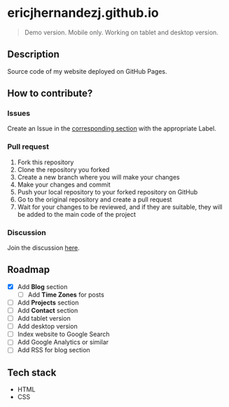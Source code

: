 # ericjhernandezj.github.io

> Demo version. Mobile only. Working on tablet and desktop version.

## Description

Source code of my website deployed on GitHub Pages.

## How to contribute?

### Issues

Create an Issue in the [corresponding section](https://github.com/ericjhernandezj/ericjhernandezj.github.io/issues) with the appropriate Label.

### Pull request

1. Fork this repository
2. Clone the repository you forked
3. Create a new branch where you will make your changes
4. Make your changes and commit
5. Push your local repository to your forked repository on GitHub
6. Go to the original repository and create a pull request
7. Wait for your changes to be reviewed, and if they are suitable, they will be added to the main code of the project

### Discussion

Join the discussion [here](https://github.com/ericjhernandezj/ericjhernandezj.github.io/discussions).

## Roadmap

- [x] Add __Blog__ section
  - [ ] Add __Time Zones__ for posts
- [ ] Add __Projects__ section
- [ ] Add __Contact__ section
- [ ] Add tablet version
- [ ] Add desktop version
- [ ] Index website to Google Search
- [ ] Add Google Analytics or similar
- [ ] Add RSS for blog section

## Tech stack

- HTML
- CSS
